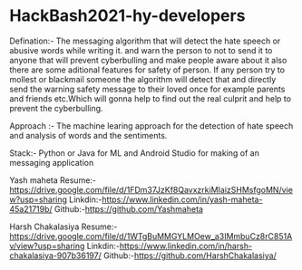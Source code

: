 # HackBash2021-hy-developers

Defination:- The messaging algorithm that will detect the hate speech or abusive words while writing it. and warn the person to not to send it to anyone that will prevent cyberbulling and make people aware about it also there are some aditional features for safety of person.
If any person try to mollest or blackmail someone the algorithm will detect that and directly send the warning safety message to their loved once for example parents and friends etc.Which will gonna help to find out the real culprit and help to prevent the cyberbulling.


Approach :- The machine learing approach for the detection of hate speech and analysis of words and the sentiments.


Stack:- Python or Java for ML and Android Studio for making of an  messaging application 

Yash maheta 
Resume:- https://drive.google.com/file/d/1FDm37JzKf8QavxzrkiMIaizSHMsfgoMN/view?usp=sharing
Linkdin:-https://www.linkedin.com/in/yash-maheta-45a21719b/
Github:-https://github.com/Yashmaheta


Harsh Chakalasiya
Resume:- https://drive.google.com/file/d/1WTgBuMMGYLMOew_a3IMmbuCz8rC851Av/view?usp=sharing
Linkdin:-https://www.linkedin.com/in/harsh-chakalasiya-907b36197/
Github:-https://github.com/HarshChakalasiya/


